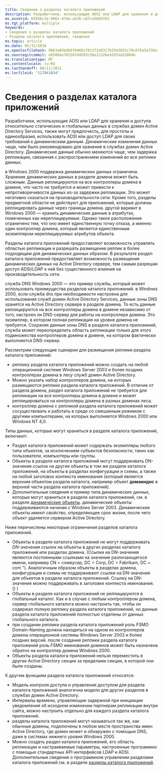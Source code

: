 ```yaml
---
title: Сведения о разделах каталога приложений
description: Разработчики, использующие ADSI или LDAP для хранения и доступа относительно статических и глобальных данных в службах домен Active Directory Services, также могут предпочесть, для простоты и единообразия, использовать ADSI или доступ LDAP для своих требований к динамическим данным. Динамические изменения данных чаще, чем было рекомендовано для хранения в службах домен Active Directory. Динамические данные обычно меняются чаще, чем задержка репликации, связанная с распространением изменений во все реплики данных.
ms.assetid: bf856c3a-9061-474a-a536-c87ca50d5f83
ms.tgt_platform: multiple
keywords:
- Сведения о разделах каталога приложений
- Разделы каталога приложений, сведения
ms.topic: article
ms.date: 05/31/2018
ms.openlocfilehash: 9063a05bdb6f04681f012f1e6317b3343833c79c8f6a5af39a1a7865eccbab63
ms.sourcegitcommit: e858bbe701567d4583c50a11326e42d7ea51804b
ms.translationtype: MT
ms.contentlocale: ru-RU
ms.lasthandoff: 08/11/2021
ms.locfileid: "117841034"
---
```

# <a name="about-application-directory-partitions"></a>Сведения о разделах каталога приложений

Разработчики, использующие ADSI или LDAP для хранения и доступа относительно статических и глобальных данных в службах домен Active Directory Services, также могут предпочесть, для простоты и единообразия, использовать ADSI или доступ LDAP для своих требований к динамическим данным. Динамические изменения данных чаще, чем было рекомендовано для хранения в службах домен Active Directory. Динамические данные обычно меняются чаще, чем задержка репликации, связанная с распространением изменений во все реплики данных.

в Windows 2000 поддержка динамических данных ограничена. Хранение динамических данных в разделе домена может быть сложным. Данные реплицируются на все контроллеры домена в домене, что часто не требуется и может привести к непротиворечивости данных из-за задержки репликации. Это может негативно сказаться на производительности сети. Кроме того, разделы предметной области не действуют для приложений, которые должны реплицировать данные через границы домена. другой вариант в Windows 2000 — хранить динамические данные в атрибутах, помеченных как нереплицируемые. Однако такое расположение ограничено тем, что оно имеет единственную точку отказа, а именно один контроллер домена, который является единственным экземпляром нереплицируемых атрибутов объекта.

Разделы каталога приложений предоставляют возможность управлять областью репликации и разрешать размещение реплик в более подходящем для динамических данных образом. В результате раздел каталога приложений предоставляет возможность размещения динамических данных на Active Directory сервере, тем самым разрешая доступ ADSI/LDAP к ней без существенного влияния на производительность сети.

служба DNS Windows 2000 — это пример службы, который может использовать преимущества разделов каталога приложений. в Windows 2000, если служба dns при необходимости настроена для использования служб домен Active Directory Services, данные зоны DNS хранятся на Active Directory сервере в разделе домена. То есть данные реплицируются на все контроллеры домена в домене независимо от того, настроен ли DNS-сервер для работы на контроллере домена. Это экземпляр, в котором полная репликация на уровне домена не требуется. Сохраняя данные зоны DNS в разделе каталога приложений, служба может переопределить область репликации только для этого подмножества контроллеров домена в домене, на котором фактически выполняется DNS-сервер.

Рассмотрим следующие сценарии для размещения реплики раздела каталога приложений:

-   реплику раздела каталога приложений можно создать на любой операционной системе Windows Server 2003 и более поздних контроллерах домена в лесу служб домен Active Directory.
-   Можно указать набор контроллеров домена, на которых размещаются реплики раздела каталога приложений. В отличие от раздела домена, раздел каталога приложений не требуется для репликации на все контроллеры домена в домене и может реплицироваться на контроллеры домена в разных доменах леса.
-   контроллер домена с репликой раздела каталога приложений может сосуществовать и работать в среде со смешанным режимом с другими компьютерами, на которых выполняется Windows 2000 или Windows NT 4,0.

Типы данных, которые могут храниться в разделе каталога приложений, включают:

-   Раздел каталога приложений может содержать экземпляры любого типа объектов, за исключением субъектов безопасности, таких как пользователи, компьютеры или группы.
-   Объекты в разделе каталога приложений могут поддерживать DN-значения ссылок на другие объекты в том же разделе каталога приложений, на объекты в разделах конфигурации и схемы, а также на любой заголовок контекста именования (который является верхним объектом раздела каталога, например объект **домаинднс** в верхней части раздела каталога приложений).
-   Дополнительные сведения и пример типа динамических данных, которые могут храниться в разделе каталога приложений, см. в разделе [динамические объекты](dynamic-objects.md). динамические объекты поддерживаются начиная с Windows Server 2003. Динамические объекты имеют свойство, определяющее срок жизни, после чего объект удаляется сервером Active Directory.

Ниже перечислены некоторые ограничения разделов каталога приложений.

-   Объекты в разделе каталога приложений не могут поддерживать *DN-значения ссылок* на объекты в других разделах каталога приложений или разделах домена. (Ссылки на DN-значения являются постоянными ссылками на значение различающегося имени, например CN = сомеусер, DC = Corp, DC = Fabrikam, DC = com "). Аналогичным образом объекты в разделах домена, конфигурации и схемы не поддерживают ссылки на DN-значения для объектов в разделе каталога приложений. Ссылку на DN-значение можно поддерживать в заголовке контекста именования. () )
-   Объекты в разделе каталога приложений не реплицируются в глобальный каталог. Как и в случае с любым контроллером домена, сервер глобального каталога можно настроить так, чтобы он содержал полную реплику раздела каталога приложений, но данные раздела каталога приложений полностью отделены от данных глобального каталога.
-   при создании реплики раздела каталога приложений роль FSMO Domain-Naming должна находиться на одном из контроллеров домена операционной системы Windows Server 2003 и более поздних версий. после создания реплики раздела каталога приложений роль FSMO именования доменов может быть назначена обратно на контроллер домена Windows 2000.
-   Объекты раздела каталога приложений нельзя переместить в другие Active Directory секции за пределами секции, в которой они были созданы.

К другим функциям раздела каталога приложений относятся:

-   Модель контроля доступа и управления доступом для раздела каталога приложений аналогична модели для других разделов в службах домен Active Directory.
-   Интервалы времени, управляющие задержкой при инициации уведомления об исходном изменении партнерам репликации внутри сайта, можно настроить отдельно для каждого раздела каталога приложений.
-   разделы каталога приложений могут называться так же, как обычные домены, подключены в любом месте пространства имен Active Directory, где домен может и обнаружен с помощью DNS, даже в системах нижнего уровня Windows 2000.
-   Можно создать раздел каталога приложений, его область репликации и настраиваемые параметры, настроенные программно с помощью стандартных API-интерфейсов LDAP и ADSI. Дополнительные сведения о программном управлении разделами каталога приложений см. в разделе [разделы каталога приложений](application-directory-partitions.md).

 

 




